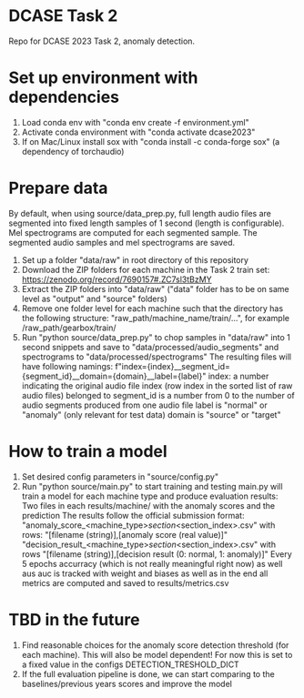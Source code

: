 # DCASE Task 2
Repo for DCASE 2023 Task 2, anomaly detection.

# Set up environment with dependencies
1. Load conda env with "conda env create -f environment.yml"
2. Activate conda environment with "conda activate dcase2023"
3. If on Mac/Linux install sox with "conda install -c conda-forge sox" (a dependency of torchaudio)


# Prepare data
By default, when using source/data_prep.py, full length audio files are segmented into fixed length samples of 1 second (length is configurable). Mel spectrograms are computed for each segmented sample. The segmented audio samples and mel spectrograms are saved.

1. Set up a folder "data/raw" in root directory of this repository
2. Download the ZIP folders for each machine in the Task 2 train set: https://zenodo.org/record/7690157#.ZC7sl3tBzMY
3. Extract the ZIP folders into "data/raw" ("data" folder has to be on same level as "output" and "source" folders)
4. Remove one folder level for each machine such that the directory has the following structure:
   "raw_path/machine_name/train/...", for example /raw_path/gearbox/train/
5. Run "python source/data_prep.py" to chop samples in "data/raw" into 1 second snippets and save to "data/processed/audio_segments" and spectrograms to "data/processed/spectrograms"
   The resulting files will have following namings: f"index={index}__segment_id={segment_id}__domain={domain}__label={label}"
   index: a number indicating the original audio file index (row index in the sorted list of raw audio files) belonged to
   segment_id is a number from 0 to the number of audio segments produced from one audio file 
   label is "normal" or "anomaly" (only relevant for test data)
   domain is "source" or "target"

# How to train a model
1. Set desired config parameters in "source/config.py"
2. Run "python source/main.py" to start training and testing
   main.py will train a model for each machine type and produce evaluation results: Two files in each results/machine/ with the anomaly scores and the prediction
   The results follow the official submission format:
   "anomaly_score_<machine_type>_section_<section_index>.csv" with rows: "[filename (string)],[anomaly score (real value)]"
   "decision_result_<machine_type>_section_<section_index>.csv" with rows "[filename (string)],[decision result (0: normal, 1: anomaly)]"
Every 5 epochs accurracy (which is not really meaningful right now) as well aus auc is tracked with weight and biases as well as in the end all metrics are computed and saved to results/metrics.csv

# TBD in the future
1. Find reasonable choices for the anomaly score detection threshold (for each machine). This will also be model dependent!
   For now this is set to a fixed value in the configs DETECTION_TRESHOLD_DICT
2. If the full evaluation pipeline is done, we can start comparing to the baselines/previous years scores and improve the model

